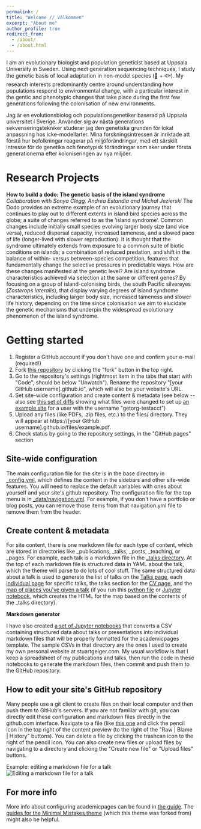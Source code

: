 ```yaml
---
permalink: /
title: "Welcome // Välkommen"
excerpt: "About me"
author_profile: true
redirect_from: 
  - /about/
  - /about.html
---
```


I am an evolutionary biologist and population geneticist based at Uppsala University in Sweden. Using next generation sequencing techniques, I study the genetic basis of local adaptation in non-model species (🦜 + 🐟). My research interests predominantly centre around understanding how populations respond to environmental change, with a particular interest in the gentic and phenotypic changes that take place during the first few generations following the colonisation of new environments.

Jag är en evolutionsbiolog och populationsgenetiker baserad på Uppsala universitet i Sverige. Använder sig av nästa generations sekvenseringstekniker studerar jag den genetiska grunden för lokal anpassning hos icke-modellarter. Mina forskningsintressen är inriktade att förstå hur befolkningar reagerar på miljöförändringar, med ett särskilt intresse för de genetika och fenotypisk förändringar som sker under första generationerna efter koloniseringen av nya miljöer.

Research Projects
======

**How to build a dodo: The genetic basis of the island syndrome**
*Collaboration with Sonya Clegg, Andrea Estandia and Michał Jezierski*
The Dodo provides an extreme example of an evolutionary journey that continues to play out to different extents in island bird species across the globe; a suite of changes referred to as the ‘island syndrome’. Common changes include initially small species evolving larger body size (and vice versa), reduced dispersal capacity, increased tameness, and a slowed pace of life (longer-lived with slower reproduction). It is thought that the syndrome ultimately extends from exposure to a common suite of biotic conditions on islands; a combination of reduced predation, and shift in the balance of within- versus between-species competition, features that fundamentally change the selective pressures in predictable ways. How are these changes manifested at the genetic level? Are island syndrome characteristics achieved via selection at the same or different genes? By focusing on a group of island-colonising birds, the south Pacific silvereyes (*Zosterops lateralis*), that display varying degrees of island syndrome characteristics, including larger body size, increased tameness and slower life history, depending on the time since colonisation we aim to elucidate the genetic mechanisms that underpin the widespread evolutionary phenomenon of the island syndrome.

Getting started
======
1. Register a GitHub account if you don't have one and confirm your e-mail (required!)
1. Fork [this repository](https://github.com/academicpages/academicpages.github.io) by clicking the "fork" button in the top right. 
1. Go to the repository's settings (rightmost item in the tabs that start with "Code", should be below "Unwatch"). Rename the repository "[your GitHub username].github.io", which will also be your website's URL.
1. Set site-wide configuration and create content & metadata (see below -- also see [this set of diffs](http://archive.is/3TPas) showing what files were changed to set up [an example site](https://getorg-testacct.github.io) for a user with the username "getorg-testacct")
1. Upload any files (like PDFs, .zip files, etc.) to the files/ directory. They will appear at https://[your GitHub username].github.io/files/example.pdf.  
1. Check status by going to the repository settings, in the "GitHub pages" section

Site-wide configuration
------
The main configuration file for the site is in the base directory in [_config.yml](https://github.com/academicpages/academicpages.github.io/blob/master/_config.yml), which defines the content in the sidebars and other site-wide features. You will need to replace the default variables with ones about yourself and your site's github repository. The configuration file for the top menu is in [_data/navigation.yml](https://github.com/academicpages/academicpages.github.io/blob/master/_data/navigation.yml). For example, if you don't have a portfolio or blog posts, you can remove those items from that navigation.yml file to remove them from the header. 

Create content & metadata
------
For site content, there is one markdown file for each type of content, which are stored in directories like _publications, _talks, _posts, _teaching, or _pages. For example, each talk is a markdown file in the [_talks directory](https://github.com/academicpages/academicpages.github.io/tree/master/_talks). At the top of each markdown file is structured data in YAML about the talk, which the theme will parse to do lots of cool stuff. The same structured data about a talk is used to generate the list of talks on the [Talks page](https://academicpages.github.io/talks), each [individual page](https://academicpages.github.io/talks/2012-03-01-talk-1) for specific talks, the talks section for the [CV page](https://academicpages.github.io/cv), and the [map of places you've given a talk](https://academicpages.github.io/talkmap.html) (if you run this [python file](https://github.com/academicpages/academicpages.github.io/blob/master/talkmap.py) or [Jupyter notebook](https://github.com/academicpages/academicpages.github.io/blob/master/talkmap.ipynb), which creates the HTML for the map based on the contents of the _talks directory).

**Markdown generator**

I have also created [a set of Jupyter notebooks](https://github.com/academicpages/academicpages.github.io/tree/master/markdown_generator
) that converts a CSV containing structured data about talks or presentations into individual markdown files that will be properly formatted for the academicpages template. The sample CSVs in that directory are the ones I used to create my own personal website at stuartgeiger.com. My usual workflow is that I keep a spreadsheet of my publications and talks, then run the code in these notebooks to generate the markdown files, then commit and push them to the GitHub repository.

How to edit your site's GitHub repository
------
Many people use a git client to create files on their local computer and then push them to GitHub's servers. If you are not familiar with git, you can directly edit these configuration and markdown files directly in the github.com interface. Navigate to a file (like [this one](https://github.com/academicpages/academicpages.github.io/blob/master/_talks/2012-03-01-talk-1.md) and click the pencil icon in the top right of the content preview (to the right of the "Raw | Blame | History" buttons). You can delete a file by clicking the trashcan icon to the right of the pencil icon. You can also create new files or upload files by navigating to a directory and clicking the "Create new file" or "Upload files" buttons. 

Example: editing a markdown file for a talk
![Editing a markdown file for a talk](/images/editing-talk.png)

For more info
------
More info about configuring academicpages can be found in [the guide](https://academicpages.github.io/markdown/). The [guides for the Minimal Mistakes theme](https://mmistakes.github.io/minimal-mistakes/docs/configuration/) (which this theme was forked from) might also be helpful.
